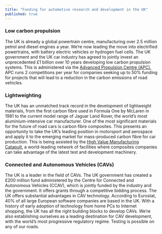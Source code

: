 ```yaml
---
title: "Funding for automotive research and development in the UK"
published: true
---
```

### Low carbon propulsion

The UK is already a global powertrain centre, manufacturing over 2.5 million petrol and diesel engines a year. We’re now leading the move into electrified powertrains, with battery electric vehicles or hydrogen fuel cells. The UK government and the UK car industry has agreed to jointly invest an unprecedented £1 billion over 10 years developing low carbon propulsion systems. This is administered via the [Advanced Propulsion Centre (APC).](http://www.apcuk.co.uk/) APC runs 2 competitions per year for companies seeking up to 50% funding for projects that will lead to a reduction in the carbon emissions of road vehicles.



### Lightweighting

The UK has an unmatched track record in the development of lightweight materials, from the first carbon fibre used in Formula One by McLaren in 1981 to the current model range of Jaguar Land Rover, the world’s most aluminium-intensive car manufacturer.
One of the most significant materials for the future of road cars is carbon fibre composites.  This presents an opportunity to take the UK’s leading position in motorsport and aerospace and apply it to the emerging market for mass-produced carbon fibre for car production. This is being assisted by the [High Value Manufacturing Catapult,](https://hvm.catapult.org.uk/) a world-leading network of facilities where composites companies can take advantage of the latest test and development machinery. 


### Connected and Autonomous Vehicles (CAVs)

The UK is a leader in the field of CAVs. The UK government has created a £200 million fund administered by the Centre for Connected and Autonomous Vehicles (CCAV), which is jointly funded by the industry and the government. It offers grants through a competitive bidding process.
The UK offers substantial advantages in CAV technology. According to Eurostat, 40% of all large European software companies are based in the UK. With a history of early adoption of technology from home PCs to Internet shopping, the UK has all the right building blocks to develop CAVs. 
We’re also establishing ourselves as a leading destination for CAV development, with the world’s most progressive regulatory regime. Testing is possible on any of our roads.
